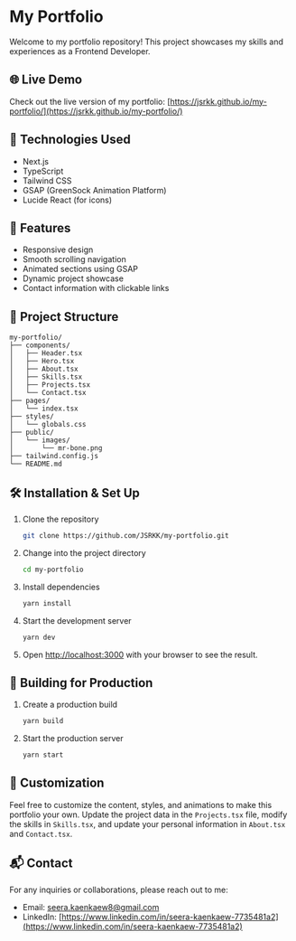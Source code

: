 # My Portfolio

Welcome to my portfolio repository! This project showcases my skills and experiences as a Frontend Developer.

## 🌐 Live Demo

Check out the live version of my portfolio: [https://jsrkk.github.io/my-portfolio/](https://jsrkk.github.io/my-portfolio/)

## 🚀 Technologies Used

- Next.js
- TypeScript
- Tailwind CSS
- GSAP (GreenSock Animation Platform)
- Lucide React (for icons)

## 🌟 Features

- Responsive design
- Smooth scrolling navigation
- Animated sections using GSAP
- Dynamic project showcase
- Contact information with clickable links

## 📂 Project Structure

```
my-portfolio/
├── components/
│   ├── Header.tsx
│   ├── Hero.tsx
│   ├── About.tsx
│   ├── Skills.tsx
│   ├── Projects.tsx
│   └── Contact.tsx
├── pages/
│   └── index.tsx
├── styles/
│   └── globals.css
├── public/
│   └── images/
│       └── mr-bone.png
├── tailwind.config.js
└── README.md
```

## 🛠️ Installation & Set Up

1. Clone the repository

   ```sh
   git clone https://github.com/JSRKK/my-portfolio.git
   ```

2. Change into the project directory

   ```sh
   cd my-portfolio
   ```

3. Install dependencies

   ```sh
   yarn install
   ```

4. Start the development server

   ```sh
   yarn dev
   ```

5. Open [http://localhost:3000](http://localhost:3000) with your browser to see the result.

## 🚀 Building for Production

1. Create a production build

   ```sh
   yarn build
   ```

2. Start the production server
   ```sh
   yarn start
   ```

## 🎨 Customization

Feel free to customize the content, styles, and animations to make this portfolio your own. Update the project data in the `Projects.tsx` file, modify the skills in `Skills.tsx`, and update your personal information in `About.tsx` and `Contact.tsx`.

## 📬 Contact

For any inquiries or collaborations, please reach out to me:

- Email: seera.kaenkaew8@gmail.com
- LinkedIn: [https://www.linkedin.com/in/seera-kaenkaew-7735481a2](https://www.linkedin.com/in/seera-kaenkaew-7735481a2)

